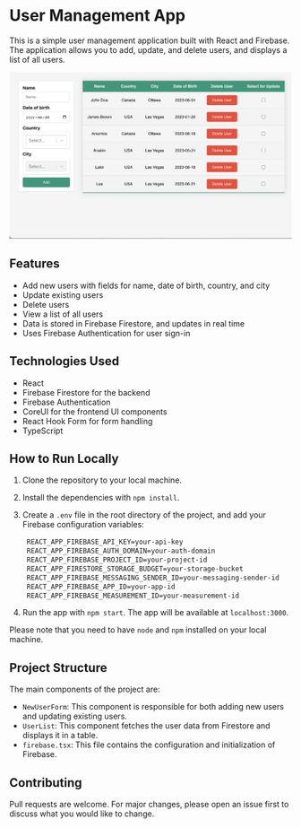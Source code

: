 # User Management App

This is a simple user management application built with React and Firebase. The application allows you to add, update, and delete users, and displays a list of all users.

<img src="./image-5.png" alt="Your image description" width="700"/>


## Features

- Add new users with fields for name, date of birth, country, and city
- Update existing users
- Delete users
- View a list of all users
- Data is stored in Firebase Firestore, and updates in real time
- Uses Firebase Authentication for user sign-in

## Technologies Used

- React
- Firebase Firestore for the backend
- Firebase Authentication
- CoreUI for the frontend UI components
- React Hook Form for form handling
- TypeScript

## How to Run Locally

1. Clone the repository to your local machine.
2. Install the dependencies with `npm install`.
3. Create a `.env` file in the root directory of the project, and add your Firebase configuration variables:

        REACT_APP_FIREBASE_API_KEY=your-api-key
        REACT_APP_FIREBASE_AUTH_DOMAIN=your-auth-domain
        REACT_APP_FIREBASE_PROJECT_ID=your-project-id
        REACT_APP_FIRESTORE_STORAGE_BUDGET=your-storage-bucket
        REACT_APP_FIREBASE_MESSAGING_SENDER_ID=your-messaging-sender-id
        REACT_APP_FIREBASE_APP_ID=your-app-id
        REACT_APP_FIREBASE_MEASUREMENT_ID=your-measurement-id

4. Run the app with `npm start`. The app will be available at `localhost:3000`.

Please note that you need to have `node` and `npm` installed on your local machine.

## Project Structure

The main components of the project are:

- `NewUserForm`: This component is responsible for both adding new users and updating existing users.
- `UserList`: This component fetches the user data from Firestore and displays it in a table.
- `firebase.tsx`: This file contains the configuration and initialization of Firebase.

## Contributing

Pull requests are welcome. For major changes, please open an issue first to discuss what you would like to change.
